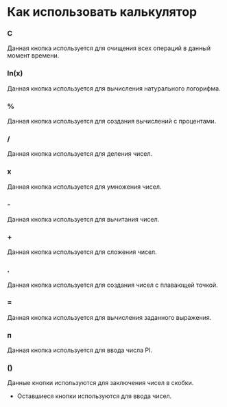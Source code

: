 # Как использовать калькулятор
### C
Данная кнопка используется для очищения всех операций в данный момент времени.

### ln(x)
Данная кнопка используется для вычисления натурального логорифма.

### %
Данная кнопка используется для создания вычислений с процентами.

### /
Данная кнопка используется для деления чисел.

### x
Данная кнопка используется для умножения чисел.

### -
Данная кнопка используется для вычитания чисел.

### +
Данная кнопка используется для сложения чисел.

### .
Данная кнопка используется для создания чисел с плавающей точкой.

### =
Данная кнопка используется для вычисления заданного выражения.

### п
Данная кнопка используется для ввода числа PI.

### ()
Данные кнопки используются для заключения чисел в скобки.

- Оставшиеся кнопки используются для ввода чисел.